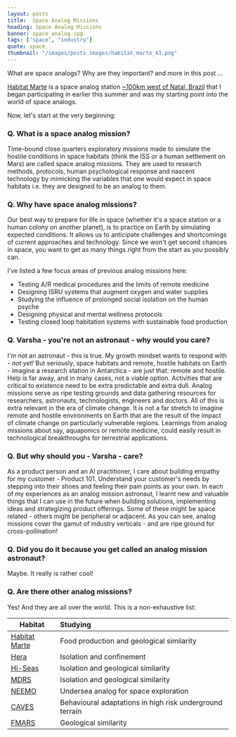 ```yaml
---
layout: posts
title:  Space Analog Missions
heading: Space Analog Missions
banner: space_analog.jpg
tags: ["space", "industry"]
quote: space
thumbnail: "/images/posts_images/habitat_marte_43.png"
---
```


What are space analogs? Why are they important? and more in this post ...
<!--more-->

[Habitat Marte](http://www.habitatmarte.com/) is a space analog station [~100km west of Natal, Brazil](https://goo.gl/maps/fxbxGofz4tgraKVA6) that I began participating in earlier this summer and was my starting point into the world of space analogs. 

Now, let's start at the very beginning: 

### Q. What is a space analog mission?

Time-bound close quarters exploratory missions made to simulate the hostile conditions in space habitats (think the ISS or a human settlement on Mars) are called space analog missions. They are used to research methods, protocols, human psychological response and nascent technology by mimicking the variables that one would expect in space habitats i.e. they are designed to be an analog to them. 

### Q. Why have space analog missions?
Our best way to prepare for life in space (whether it's a space station or a human colony on another planet), is to practice on Earth by simulating expected conditions. It allows us to anticipate challenges and shortcomings of current approaches and technology. Since we won't get second chances in space, you want to get as many things right from the start as you possibly can. 

I've listed a few focus areas of previous analog missions here: 
* Testing A/R medical procedures and the limits of remote medicine
* Designing ISRU systems that augment oxygen and water supplies
* Studying the influence of prolonged social isolation on the human psyche
* Designing physical and mental wellness protocols
* Testing closed loop habitation systems with sustainable food production

### Q. Varsha - you're not an astronaut - why would you care?
I'm not an astronaut - this is true. My growth mindset wants to respond with - *not yet!* But seriously, space habitats and remote, hostile habitats on Earth - imagine a research station in Antarctica - are just that: remote and hostile. Help is far away, and in many cases, not a viable option. Activities that are critical to existence need to be extra predictable and extra dull. Analog missions serve as ripe testing grounds and data gathering resources for researchers, astronauts, technologists, engineers and doctors. 
All of this is extra relevant in the era of climate change. It is not a far stretch to imagine remote and hostile environments on Earth that are the result of the impact of climate change on particularly vulnerable regions. Learnings from analog missions about say, aquaponics or remote medicine, could easily result in technological breakthroughs for terrestrial applications. 

### Q. But why should you - Varsha - care?
As a product person and an AI practitioner, I care about building empathy for my customer - Product 101. Understand your customer's needs by stepping into their shoes and feeling their pain points as your own. In each of my experiences as an analog mission astronaut, I learnt new and valuable things that I can use in the future when building solutions, implementing ideas and strategizing product offerings. Some of these might be space related - others might be peripheral or adjacent. As you can see, analog missions cover the gamut of industry verticals - and are ripe ground for cross-pollination!

### Q. Did you do it because you get called an analog mission astronaut?
Maybe. It really is rather cool!

### Q. Are there other analog missions?
Yes! And they are all over the world. This is a non-exhaustive list:

| Habitat        | Studying           |
| ------------- |:-------------|
| [Habitat Marte](http://www.habitatmarte.com/) | Food production and geological similarity | 
| [Hera](https://www.nasa.gov/analogs/hera) | Isolation and confinement |
| [Hi-Seas](https://hi-seas.org/) | Isolation and geological similarity |
| [MDRS](http://mdrs.marssociety.org/) | Isolation and geological similarity |
| [NEEMO](https://www.nasa.gov/mission_pages/NEEMO/index.html) | Undersea analog for space exploration | 
| [CAVES](http://www.esa.int/Science_Exploration/Human_and_Robotic_Exploration/CAVES_and_Pangaea/What_is_CAVES) | Behavioural adaptations in high risk underground terrain |
| [FMARS](http://fmars.marssociety.org/) | Geological similarity |